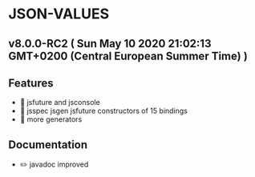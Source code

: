 # JSON-VALUES
## v8.0.0-RC2  ( Sun May 10 2020 21:02:13 GMT+0200 (Central European Summer Time) )


## Features
  - 🎸 jsfuture and jsconsole 
  - 🎸 jsspec jsgen jsfuture constructors of 15 bindings
  - 🎸 more generators 
   
## Documentation
  - ✏️ javadoc improved 
 


